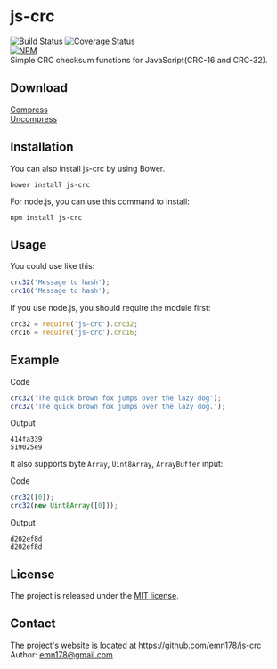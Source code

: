 # js-crc
[![Build Status](https://travis-ci.org/emn178/js-crc.svg?branch=master)](https://travis-ci.org/emn178/js-crc)
[![Coverage Status](https://coveralls.io/repos/emn178/js-crc/badge.svg?branch=master)](https://coveralls.io/r/emn178/js-crc?branch=master)  
[![NPM](https://nodei.co/npm/js-crc.png?stars&downloads)](https://nodei.co/npm/js-crc/)  
Simple CRC checksum functions for JavaScript(CRC-16 and CRC-32).

## Download
[Compress](https://raw.github.com/emn178/js-crc/master/build/crc.min.js)  
[Uncompress](https://raw.github.com/emn178/js-crc/master/src/crc.js)

## Installation
You can also install js-crc by using Bower.

    bower install js-crc

For node.js, you can use this command to install:

    npm install js-crc

## Usage
You could use like this:
```JavaScript
crc32('Message to hash');
crc16('Message to hash');
```
If you use node.js, you should require the module first:
```JavaScript
crc32 = require('js-crc').crc32;
crc16 = require('js-crc').crc16;
```

## Example
Code
```JavaScript
crc32('The quick brown fox jumps over the lazy dog');
crc32('The quick brown fox jumps over the lazy dog.');
```
Output

    414fa339
    519025e9

It also supports byte `Array`, `Uint8Array`, `ArrayBuffer` input:

Code
```JavaScript
crc32([0]);
crc32(new Uint8Array([0]));
```
Output

    d202ef8d
    d202ef8d

## License
The project is released under the [MIT license](http://www.opensource.org/licenses/MIT).

## Contact
The project's website is located at https://github.com/emn178/js-crc  
Author: emn178@gmail.com
